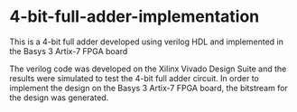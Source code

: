 # 4-bit-full-adder-implementation
This is a 4-bit full adder developed using verilog HDL and implemented in the Basys 3 Artix-7 FPGA board

The verilog code was developed on the Xilinx Vivado Design Suite and the results were simulated to test the 4-bit full adder circuit. In order to implement the design on the Basys 3 Artix-7 FPGA board, the bitstream for the design was generated. 

